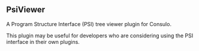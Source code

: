 ## PsiViewer ##

A Program Structure Interface (PSI) tree viewer plugin for Consulo.

This plugin may be useful for developers who are considering using the PSI interface in their own plugins.